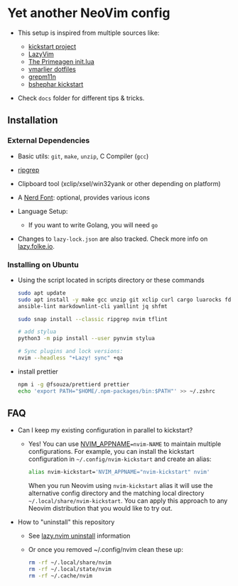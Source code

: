 # Yet another NeoVim config

- This setup is inspired from multiple sources like:
  - [kickstart project](https://github.com/nvim-lua/kickstart.nvim)
  - [LazyVim](https://www.lazyvim.org/configuration/)
  - [The Primeagen init.lua](https://github.com/ThePrimeagen/init.lua/)
  - [vmarlier dotfiles](https://github.com/vmarlier/dotfiles/tree/master/nvim)
  - [grepm11n](https://github.com/grem11n/dotfiles/tree/master/config/nvim)
  - [bshephar kickstart](https://github.com/bshephar/kickstart-nvim)

- Check `docs` folder for different tips & tricks.

## Installation

### External Dependencies

- Basic utils: `git`, `make`, `unzip`, C Compiler (`gcc`)
- [ripgrep](https://github.com/BurntSushi/ripgrep#installation)
- Clipboard tool (xclip/xsel/win32yank or other depending on platform)
- A [Nerd Font](https://www.nerdfonts.com/): optional, provides various icons
- Language Setup:
  - If you want to write Golang, you will need `go`

- Changes to `lazy-lock.json` are also tracked. Check more info on [lazy.folke.io](https://lazy.folke.io/usage/lockfile).

### Installing on Ubuntu

- Using the script located in scripts directory or these commands

  ```sh
  sudo apt update
  sudo apt install -y make gcc unzip git xclip curl cargo luarocks fd-find python3-pip python3-neovim python3-yamlfix shellcheck \
  ansible-lint markdownlint-cli yamllint jq shfmt

  sudo snap install --classic ripgrep nvim tflint

  # add stylua
  python3 -m pip install --user pynvim stylua

  # Sync plugins and lock versions:
  nvim --headless "+Lazy! sync" +qa
  ```

- install prettier

  ```sh
  npm i -g @fsouza/prettierd prettier
  echo 'export PATH="$HOME/.npm-packages/bin:$PATH"' >> ~/.zshrc

  ```

## FAQ

- Can I keep my existing configuration in parallel to kickstart?
  - Yes! You can use [NVIM_APPNAME](https://neovim.io/doc/user/starting.html#%24NVIM_APPNAME)`=nvim-NAME`
    to maintain multiple configurations. For example, you can install the kickstart
    configuration in `~/.config/nvim-kickstart` and create an alias:

    ```sh
    alias nvim-kickstart='NVIM_APPNAME="nvim-kickstart" nvim'
    ```

    When you run Neovim using `nvim-kickstart` alias it will use the alternative
    config directory and the matching local directory
    `~/.local/share/nvim-kickstart`. You can apply this approach to any Neovim
    distribution that you would like to try out.

- How to "uninstall" this repository
  - See [lazy.nvim uninstall](https://lazy.folke.io/usage#-uninstalling) information
  - Or once you removed ~/.config/nvim clean these up:

    ```sh
    rm -rf ~/.local/share/nvim
    rm -rf ~/.local/state/nvim
    rm -rf ~/.cache/nvim
    ```
